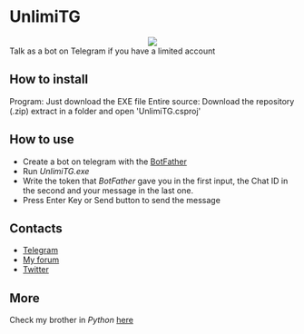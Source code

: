 # UnlimiTG
<center><img src="http://image.prntscr.com/image/40065a294d9341359656b8a916e0dcd6.png" /></center>
Talk as a bot on Telegram if you have a limited account

## How to install
Program: Just download the EXE file
Entire source: Download the repository (.zip) extract in a folder and open 'UnlimiTG.csproj'

## How to use
* Create a bot on telegram with the [BotFather](http://telegram.me/botfather)
* Run *UnlimiTG.exe*
* Write the token that *BotFather* gave you in the first input, the Chat ID in the second and your message in the last one.
* Press Enter Key or Send button to send the message

## Contacts
* [Telegram](http://telegram.me/dratin)
* [My forum](http://holeboards.eu)
* [Twitter](http://twitter.com/ceaec)

## More

Check my brother in *Python* [here](https://github.com/GooogIe/UnlimitMe)

